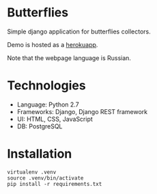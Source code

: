 # Butterflies

Simple django application for butterflies collectors.

Demo is hosted as a [herokuapp](https://butterflies-collections.herokuapp.com/).

Note that the webpage language is Russian.

# Technologies

* Language: Python 2.7
* Frameworks: Django, Django REST framework
* UI: HTML, CSS, JavaScript
* DB: PostgreSQL

# Installation

```
virtualenv .venv
source .venv/bin/activate
pip install -r requirements.txt
```
